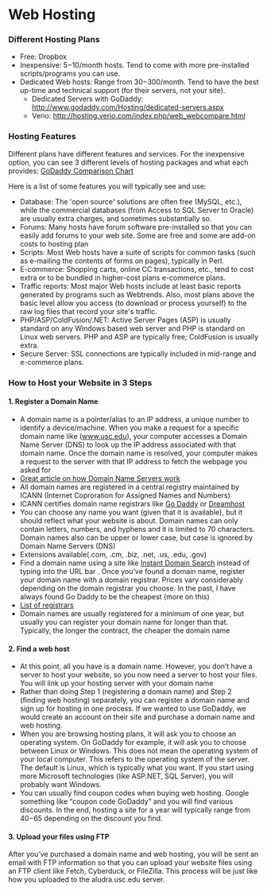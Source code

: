 Web Hosting
===========

### Different Hosting Plans

* Free: Dropbox
* Inexpensive: $5-$10/month hosts. Tend to come with more pre-installed scripts/programs you can use.
* Dedicated Web hosts: Range from $30-$300/month. Tend to have the best up-time and technical support (for their servers, not your site).
	* Dedicated Servers with GoDaddy: http://www.godaddy.com/Hosting/dedicated-servers.aspx
	* Verio: http://hosting.verio.com/index.php/web_webcompare.html
	      
	    
### Hosting Features

Different plans have different features and services. For the inexpensive option, you can see 3 different levels of hosting packages and what each provides: [GoDaddy Comparison Chart](http://www.godaddy.com/hosting/web-hosting.aspx?ci=8971G)

Here is a list of some features you will typically see and use:

* Database: The 'open source' solutions are often free (MySQL, etc.), while the commercial databases (from Access to SQL Server to Oracle) are usually extra charges, and sometimes substantially so.
* Forums: Many hosts have forum software pre-installed so that you can easily add forums to your web site. Some are free and some are add-on costs to hosting plan
* Scripts: Most Web hosts have a suite of scripts for common tasks (such as e-mailing the contents of forms on pages), typically in Perl. 
* E-commerce: Shopping carts, online CC transactions, etc., tend to cost extra or to be bundled in higher-cost plans e-commerce plans.
* Traffic reports: Most major Web hosts include at least basic reports generated by programs such as Webtrends. Also, most plans above the basic level allow you access (to download or process yourself) to the raw log files that record your site's traffic.
* PHP/ASP/ColdFusion/.NET: Active Server Pages (ASP) is usually standard on any Windows based web server and PHP is standard on Linux web servers. PHP and ASP are typically free; ColdFusion is usually extra.
* Secure Server: SSL connections are typically included in mid-range and e-commerce plans.
	  
### How to Host your Website in 3 Steps

#### 1. Register a Domain Name

* A domain name is a pointer/alias to an IP address, a unique number to identify a device/machine. When you make a request for a specific domain name like (www.usc.edu), your computer accesses a Domain Name Server (DNS) to look up the IP address associated with that domain name. Once the domain name is resolved, your computer makes a request to the server with that IP address to fetch the webpage you asked for
* <a href="http://www.howstuffworks.com/dns.htm">Great article on how Domain Name Servers work</a>
* All domain names are registered in a central registry maintained by ICANN (Internet Coproration for Assigned Names and Numbers)
* ICANN certifies domain name registrars like [Go Daddy](http://www.godaddy.com) or [Dreamhost](http://dreamhost.com/)
* You can choose any name you want (given that it is available), but it should reflect what your website is about. Domain names can only contain letters, numbers, and hyphens and it is limited to 70 characters. Domain names also can be upper or lower case, but case is ignored by Domain Name Servers (DNS)
* Extensions available(.com, .cm, .biz, .net, .us, .edu, .gov)
* Find a domain name using a site like <a href="http://instantdomainsearch.com/">Instant Domain Search</a> instead of typing into the URL bar . Once you’ve found a domain name, register your domain name with a domain registrar. Prices vary considerably depending on the domain registrar you choose. In the past, I have always found Go Daddy to be the cheapest (more on this)
* <a href="http://www.internic.net/alpha.html">List of registrars</a>
* Domain names are usually registered for a minimum of one year, but usually you can register your domain name for longer than that. Typically, the longer the contract, the cheaper the domain name


#### 2. Find a web host

* At this point, all you have is a domain name. However, you don’t have a server to host your website, so you now need a server to host your files. You will link up your hosting server with your domain name
* Rather than doing Step 1 (registering a domain name) and Step 2 (finding web hosting) separately, you can register a domain name and sign up for hosting in one process. If we wanted to use GoDaddy, we would create an account on their site and purchase a domain name and web hosting.
* When you are browsing hosting plans, it will ask you to choose an operating system. On GoDaddy for example, it will ask you to choose between Linux or Windows. This does not mean the operating system of your local computer. This refers to the operating system of the server. The default is Linux, which is typically what you want. If you start using more Microsoft technologies (like ASP.NET, SQL Server), you will probably want Windows. 
* You can usually find coupon codes when buying web hosting. Google something like “coupon code GoDaddy” and you will find various discounts. In the end, hosting a site for a year will typically range from $40-$65 depending on the discount you find.

#### 3. Upload your files using FTP

After you’ve purchased a domain name and web hosting, you will be sent an email with FTP information so that you can upload your website files using an FTP client like Fetch, Cyberduck, or FileZilla. This process will be just like how you uploaded to the aludra.usc.edu server.
 